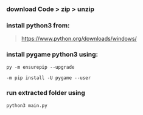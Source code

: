 ### download Code > zip > unzip

### install python3 from: 
> https://www.python.org/downloads/windows/

### install pygame python3 using: 
```
py -m ensurepip --upgrade

-m pip install -U pygame --user
```

### run extracted folder using 
```
python3 main.py
```
